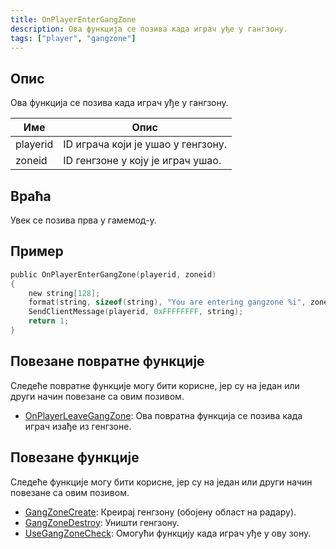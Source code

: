 ```yaml
---
title: OnPlayerEnterGangZone
description: Ова функција се позива када играч уђе у гангзону.
tags: ["player", "gangzone"]
---
```


<VersionWarn name='callback' version='omp v1.1.0.2612' />

## Опис

Ова функција се позива када играч уђе у гангзону.

| Име      | Опис                                            |
| -------- | ----------------------------------------------- |
| playerid | ID играча који је ушао у генгзону.              |
| zoneid   | ID генгзоне у коју је играч ушао.               |

## Враћа

Увек се позива прва у гамемод-у.

## Пример

```c
public OnPlayerEnterGangZone(playerid, zoneid)
{
    new string[128];
    format(string, sizeof(string), "You are entering gangzone %i", zoneid);
    SendClientMessage(playerid, 0xFFFFFFFF, string);
    return 1;
}
```

## Повезане повратне функције

Следеће повратне функције могу бити корисне, јер су на један или други начин повезане са овим позивом.

- [OnPlayerLeaveGangZone](OnPlayerLeaveGangZone): Ова повратна функција се позива када играч изађе из генгзоне.

## Повезане функције

Следеће функције могу бити корисне, јер су на један или други начин повезане са овим позивом.

- [GangZoneCreate](../functions/GangZoneCreate): Креирај генгзону (обојену област на радару).
- [GangZoneDestroy](../functions/GangZoneDestroy): Уништи генгзону.
- [UseGangZoneCheck](../functions/UseGangZoneCheck): Омогући функцију када играч уђе у ову зону.